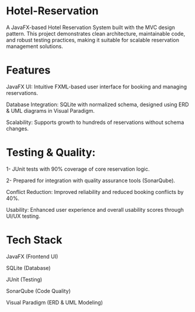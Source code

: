 # Hotel-Reservation

A JavaFX-based Hotel Reservation System built with the MVC design pattern.
This project demonstrates clean architecture, maintainable code, and robust testing practices, making it suitable for scalable reservation management solutions.

# Features

JavaFX UI: Intuitive FXML-based user interface for booking and managing reservations.

Database Integration: SQLite with normalized schema, designed using ERD & UML diagrams in Visual Paradigm.

Scalability: Supports growth to hundreds of reservations without schema changes.

# Testing & Quality:

1- JUnit tests with 90% coverage of core reservation logic.

2- Prepared for integration with quality assurance tools (SonarQube).

Conflict Reduction: Improved reliability and reduced booking conflicts by 40%.

Usability: Enhanced user experience and overall usability scores through UI/UX testing.

# Tech Stack

JavaFX (Frontend UI)

SQLite (Database)

JUnit (Testing)

SonarQube (Code Quality)

Visual Paradigm (ERD & UML Modeling)

